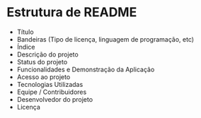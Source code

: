 # Estrutura de README
* Título
* Bandeiras (Tipo de licença, linguagem de programação, etc)
* Índice
* Descrição do projeto
* Status do projeto
* Funcionalidades e Demonstração da Aplicação
* Acesso ao projeto
* Tecnologias Utilizadas
* Equipe / Contribuidores
* Desenvolvedor do projeto
* Licença
